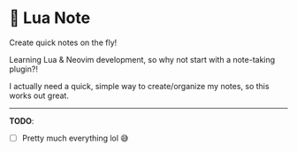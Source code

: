 :closed_book: Lua Note
===================

Create quick notes on the fly!

Learning Lua & Neovim development, so why not start with a note-taking plugin?!

I actually need a quick, simple way to create/organize my notes, so this works
out great.

----

**TODO**:

  - [ ]  Pretty much everything lol :sweat_smile:
